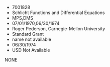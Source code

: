 * 7001828
* Schlicht Functions and Differential Equations
* MPS,DMS
* 07/01/1970,06/30/1974
* Roger Pederson, Carnegie-Mellon University
* Standard Grant
*   name not available
* 06/30/1974
* USD Not Available

NONE